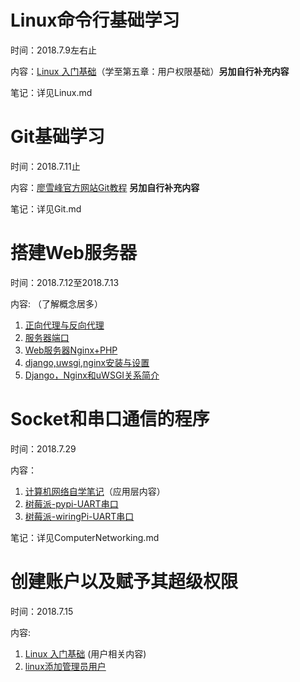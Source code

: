 # Linux命令行基础学习

时间：2018.7.9左右止

内容：[Linux 入门基础](http://study.163.com/course/courseMain.htm?courseId=232007)（学至第五章：用户权限基础）**另加自行补充内容**

笔记：详见Linux.md



# Git基础学习

时间：2018.7.11止

内容：[廖雪峰官方网站Git教程](https://www.liaoxuefeng.com/wiki/0013739516305929606dd18361248578c67b8067c8c017b000) **另加自行补充内容**

笔记：详见Git.md

# 搭建Web服务器

时间：2018.7.12至2018.7.13

内容: （了解概念居多）

1. [正向代理与反向代理](https://www.cnblogs.com/Anker/p/6056540.html)
2. [服务器端口](https://baike.baidu.com/item/%E6%9C%8D%E5%8A%A1%E5%99%A8%E7%AB%AF%E5%8F%A3/718781?fr=aladdin)
3. [Web服务器Nginx+PHP](https://blog.csdn.net/tstarrow/article/details/38269515)
4. [django,uwsgi,nginx安装与设置](https://blog.csdn.net/weixiazailaide/article/details/52735076)
5. [Django，Nginx和uWSGI关系简介](https://blog.csdn.net/cjsh_123456/article/details/80086356)

# Socket和串口通信的程序 

时间：2018.7.29

内容：

1. [计算机网络自学笔记](https://www.icourse163.org/learn/HDU-1002598057?tid=1002788111#/learn/content?type=detail&id=1004060885&cid=1004996388)（应用层内容）
2. [树莓派-pypi-UART串口](http://nicekwell.net/blog/20171120/shu-mei-pai-pypi-uartchuan-kou.html)
3. [树莓派-wiringPi-UART串口](http://nicekwell.net/blog/20171123/shu-mei-pai-wiringpi-uartchuan-kou.html)

笔记：详见ComputerNetworking.md

# 创建账户以及赋予其超级权限

时间：2018.7.15

内容:

1. [Linux 入门基础](http://study.163.com/course/courseMain.htm?courseId=232007) (用户相关内容)
2. [linux添加管理员用户](https://jingyan.baidu.com/album/20b68a889a0147796cec621d.html?picindex=2)